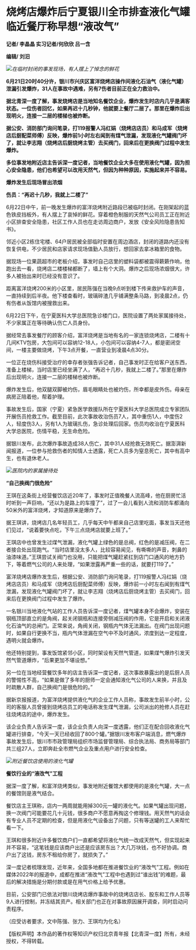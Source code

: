 

# 烧烤店爆炸后宁夏银川全市排查液化气罐 临近餐厅称早想“液改气”

**记者/ 李晶晶 实习记者/何欣欣 吕一含**

**编辑/ 刘汨**

![](https://inews.gtimg.com/om_bt/Ot7ew9l1zDXAjf23Qf6Cp57p5zxddW-BdoqrPKGtMZaKMAA/1000)_在临时封闭的事发现场，有人摆上了悼念的鲜花_

**6月21日20时40分许，银川市兴庆区富洋烧烤店操作间液化石油气（液化气罐）泄漏引发爆炸，31人在事故中遇难，另有7伤者目前正在全力救治中。**

**据北青深一度了解，事发烧烤店是当地知名餐饮企业，爆炸发生时店内几乎是满客状态。一位伤者回忆，如果再迟十几秒钟，他就要上餐厅二层了。那里在爆炸后出现明火，连接一二层的楼梯也被炸断。**

**据公安、消防部门询问笔录，打119报警人冯红娟（烧烤店店员）和马成军（烧烤店后厨配菜师傅）反映，爆炸前1小时左右闻到有煤气泄漏，发现液化气罐阀门坏了，就让李志翔（烧烤店后厨烧烤主管）去买阀门，回来后在更换阀门过程中发生爆炸。**

**多位事发地附近店主告诉深一度记者，当地餐饮企业大多在使用液化气罐，因为担心安全隐患，他们也希望可以改用天然气，但因为种种原因，实施起来并不容易。**

**爆炸发生后现场冒出浓烟**

**伤员：“再迟十几秒，我就上二楼了”**

6月22日中午，前一晚发生爆炸的富洋烧烤附近路段已被临时封闭。在刚架起的蓝色铁皮挡板外，有人摆上了哀悼的鲜花。穿着橙色制服的天然气公司员工正在附近小区排查安全隐患，社区工作人员也在走访周边商户，发放《安全风险隐患告知书》。

邻近小区2栋住宅楼、64户居民被全部临时安置在周边酒店，封闭的道路内还没有恢复供电，不少居民和店家请求现场值勤人员放行，想回家去拿冰箱里的食物。

据现场一位果蔬超市的老板介绍，事发时自己店里的塑料袋都被震得簌簌作响，他跑出去一看，烧烤店二楼楼梯都断了，墙上有个大洞。爆炸之后现场浓烟很大，许多人被抬出来时已经没有意识了。

距离富洋烧烤200米的小区里，居民陈强在当晚9点听到楼下传来救护车的声音，一直持续到后半夜。他下楼查看时，玻璃碎渣几乎铺满整条马路，到凌晨2点，仍有伤者从饭馆内被搜救出来。

6月22日下午，在宁夏医科大学总医院急诊楼门口，医院设置了两处家属接待处，不少家属正在等待确认伤亡人员身份。

据经常去事发餐厅的顾客介绍，富洋烧烤是当地有名的一家连锁烧烤店，二楼有十几间KTV包房，大包间可以容纳12-18人，小包间可以容纳4-7人，都是密闭空间，一楼主要做烧烤，下午3点开餐，一直营业到凌晨4点30分。

一位正在烧伤科接受治疗的幸存者张强告诉记者，自己事发时正在给客户送东西，准备上楼梯，当时店里已经坐满了人，“再迟十几秒，我就上二楼了。”那里在爆炸后出现明火，连接一二层的楼梯也被炸断。

爆炸发生后，他双腿双脚被灼伤，眉毛眼睛处也被灼伤，所幸都是皮外伤。母亲在病房正陪着他，帮着护理。

事故发生后，国家（宁夏）紧急医学救援队所在宁夏医科大学总医院成立专家团队开展伤员抢救工作。截至目前，此次事故收治伤员7人，其中重伤1人，中度伤2人，轻度伤3人，另有1人为玻璃扎伤，急诊处理后回家。伤员均收治在宁夏医科大学总医院，伤情平稳，无生命危险。

据银川发布，此次爆炸事故造成38人伤亡，其中31人经抢救无效死亡。据澎湃新闻报道，一位参与抢救伤者的知情人士透露，死亡人员多为窒息死亡，其中有高中生，也有退休老人。

![](https://inews.gtimg.com/om_bt/OSNtkONy04JFOU69LMNRwjKKnCcRu4uIv3l8m2vvjIq7AAA/1000)_医院内的家属接待处_

**“自己换阀门很危险”**

王琪在这条街上经营餐饮店近20年了，事发时正值晚餐人流高峰，他在厨房忙活时听到一声巨响，“还以为是路上的车撞了”，过了一会儿看到人流和消防车都涌向50米外的富洋烧烤，才知道原来是爆炸了。

据王琪讲，烧烤店几名年轻员工，几乎每天中午都来自己店里吃面，事发当天还他们见过，“说着要快点吃，下午三点烧烤店就要上班了。”

王琪店中也曾发生过煤气泄漏，液化气罐上绿色的是总阀，红色的是减压阀，在二者接合处出现跑气。“当时店里没太多人，比较容易闻见，有嘶嘶的声音，刺鼻的油漆味道。”王琪尝试关阀门也没用，只能把煤气罐赶紧扛到店门口通风的地方扔下，等着燃气公司的人来处理，“如果泄露再严重一些的话，就要打119了。”

富洋烧烤店爆炸发生后，根据公安、消防部门询问笔录，打119报警人冯红娟（烧烤店店员）和马成军（烧烤店后厨配菜师傅）反映，爆炸前一小时左右闻到有煤气泄漏，发现液化气罐阀门坏了，就让李志翔（烧烤店后厨烧烤主管）去买阀门，回来后在更换阀门过程中发生了爆炸。

一名银川当地液化气站的工作人员告诉深一度记者，煤气罐本身不会爆炸，安装在钢瓶顶部直立的是角阀，起关闭钢瓶和连接旁侧减压阀的作用，它是开启和关闭液化石油气的总闸门。正常来说，角阀关闭，钢瓶内气体无法漏出。在阀门出现问题时，如果自行更换不当，瓶内气体泄漏在空气中不及时通风，浓度到达一定程度，遇明火就会爆炸。

他还特别提到，事发饭馆紧邻小区，同时架设有天然气管道，如果煤气爆炸引发天然气管道爆炸，“后果更加不堪设想。”

另一位在当地经营餐饮多年的店主告诉深一度记者，这次事故暴露出的是后厨人员的警惕性不高，“如果是做了多年的厨师一定会通知液化气公司的人来换，并且及时疏散人群，自己换阀门是很危险的。”

据新京报报道，为富洋烧烤提供液化气的企业工作人员称，事故发生前半小时，公司的客服人员曾接到烧烤店员工的电话称发生煤气泄漏，公司派出的抢修人员在赶往烧烤店的途中，爆炸发生。

该企业负责人告诉深一度，该企业负责人向深一度透露，他们正在配合回收液化气罐进行排查，“今天一天已经收回了800个罐。”据银川发布客户端消息，燃气爆炸事故发生后，银川市市政管理局组织市场监督管理局、综合执法局、商务局等部门共三组27人，立即奔赴全市燃气企业及重点用户进行安全检查。

![](https://inews.gtimg.com/om_bt/OKN-NNqlSr1sR8jE4EqRDqUkErni3ig6c_v_22ie2hBagAA/1000)_附近餐饮店使用的液化气罐_

**餐饮行业的“液改气”工程**

据深一度了解，和富洋烧烤类似，事发地附近餐馆大都使用的是液化气罐，大一点的餐馆则是液气结合。

餐饮店主王琪称，店内一两周就能用掉300元一罐的液化气。如果气罐出现问题，换一次阀门可能要花几十元钱，很多商户不愿意再掏这个修理钱。用天然气的话会有专业人员不定期的检查，但是用液化气设备出了问题，只有等送罐的工人来帮忙看一下。

王琪和很多附近许多餐饮商户们一直都希望将液化气统一改成天然气，但实现起来并不容易，“这笔钱是应该商户出还是应该房东出？大几万块钱，也不好协调。商户出了这钱，房东不租给你房了，就损失了。”

深一度记者梳理发现，近年来，全国多地都在推进餐饮业的“液改气”工程。例如在媒体2022年的报道中，成都在推进“液改气”工程中也遇到过“谁出钱”的难题，最后的解决措施是分期付款或是在用气价格上给予优惠。

目前，公安部门已依法对银川烧烤店爆炸事故中的烧烤店店长、股东和工作人员等9人进行控制，并冻结其资产。相关部门也正在对事故原因展开调查，同时启动问责程序。

（应受访者要求，文中陈强、张力、王琪均为化名）

【版权声明】本作品的著作权等知识产权归北京青年报【北青深一度】所有，未经授权，不得转载。

